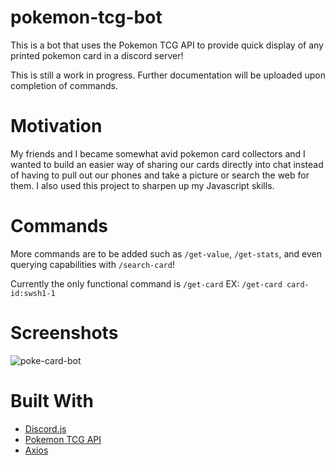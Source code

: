 # pokemon-tcg-bot
This is a bot that uses the Pokemon TCG API to provide quick display of any printed pokemon card in a discord server!

This is still a work in progress. Further documentation will be uploaded upon completion of commands.

# Motivation
My friends and I became somewhat avid pokemon card collectors and I wanted to build an easier way of sharing our cards directly into chat instead of having to pull out our phones and take a picture or search the web for them. I also used this project to sharpen up my Javascript skills.

# Commands
More commands are to be added such as `/get-value`, `/get-stats`, and even querying capabilities with `/search-card`!

Currently the only functional command is `/get-card` EX: `/get-card card-id:swsh1-1`

# Screenshots
![poke-card-bot](https://user-images.githubusercontent.com/20017251/149025638-f83d4713-656e-4322-97de-ca576a42a017.JPG)

# Built With
- [Discord.js](https://discord.js.org/#/)
- [Pokemon TCG API](https://pokemontcg.io/)
- [Axios](https://axios-http.com/)
